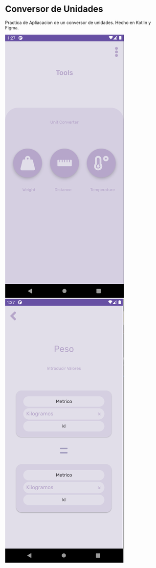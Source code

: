 # Conversor de Unidades

Practica de Apliacacion de un conversor de unidades.
Hecho en Kotlin y Figma.

![preview 1 del proyecto](img_1.png) ![preview 2 del proyecto](img_2.png)


